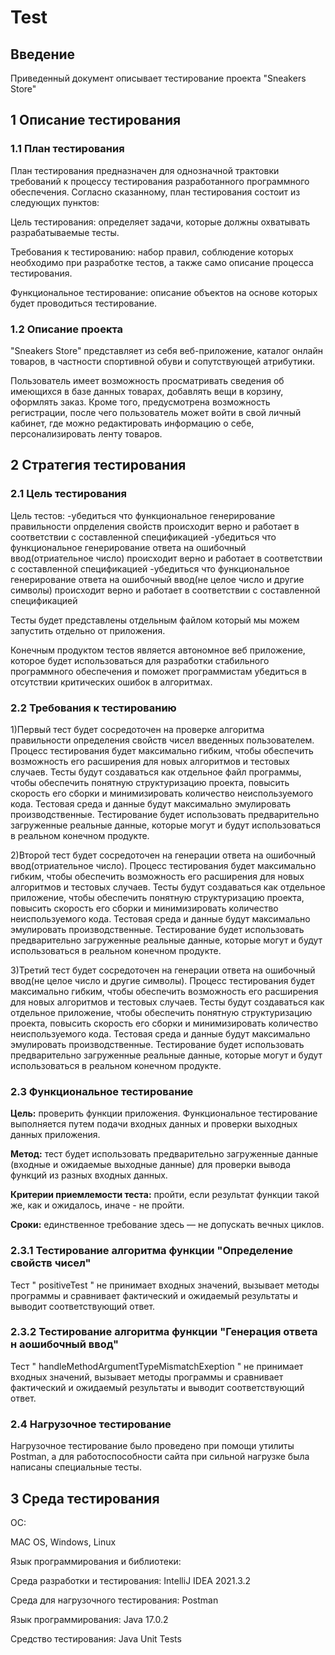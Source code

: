# Test

## Введение

Приведенный документ описывает тестирование проекта "Sneakers Store"

## 1  Описание тестирования

### 1.1  План тестирования

План тестирования предназначен для однозначной трактовки требований к процессу тестирования разработанного программного обеспечения.
Согласно сказанному, план тестирования состоит из следующих пунктов:

Цель тестирования: определяет задачи, которые должны охватывать разрабатываемые тесты.

Требования к тестированию: набор правил, соблюдение которых необходимо при разработке тестов, а также само описание процесса тестирования.

Функциональное тестирование: описание объектов на основе которых будет проводиться тестирование.

### 1.2 Описание проекта

"Sneakers Store" представляет из себя веб-приложение, каталог онлайн товаров, в частности спортивной обуви и сопутствующей атрибутики. 

Пользователь имеет возможность просматривать сведения об имеющихся в базе данных товарах, добавлять вещи в корзину, оформлять заказ. Кроме того, предусмотрена возможность регистрации, после чего пользователь может войти в свой личный кабинет, где можно редактировать информацию о себе, персонализировать ленту товаров. 

## 2 Стратегия тестирования

### 2.1 Цель тестирования

Цель тестов:
-убедиться что функциональное генерирование правильности опрделения свойств происходит верно и работает в соответствии с составленной спецификацией
-убедиться что функциональное генерирование ответа на ошибочный ввод(отриательное число) происходит верно и работает в соответствии с составленной спецификацией
-убедиться что функциональное генерирование ответа на ошибочный ввод(не целое число и другие символы) происходит верно и работает в соответствии с составленной спецификацией

Тесты будет представлены отдельным файлом который мы можем запустить отдельно от приложения.

Конечным продуктом тестов является автономное веб приложение, которое будет использоваться для разработки стабильного программного обеспечения и поможет программистам убедиться в отсутствии критических ошибок в алгоритмах.

### 2.2 Требования к тестированию

1)Первый тест будет сосредоточен на проверке алгоритма правильности определения свойств чисел введенных пользователем.
Процесс тестирования будет максимально гибким, чтобы обеспечить возможность его расширения для новых алгоритмов и тестовых случаев.
Тесты будут создаваться как отдельное файл программы, чтобы обеспечить понятную структуризацию проекта, повысить скорость его сборки и минимизировать количество неиспользуемого кода.
Тестовая среда и данные будут максимально эмулировать производственные.
Тестирование будет использовать предварительно загруженные реальные данные, которые могут и будут использоваться в реальном конечном продукте.


2)Второй тест будет сосредоточен на генерации ответа на ошибочный ввод(отриательное число).
Процесс тестирования будет максимально гибким, чтобы обеспечить возможность его расширения для новых алгоритмов и тестовых случаев.
Тесты будут создаваться как отдельное приложение, чтобы обеспечить понятную структуризацию проекта, повысить скорость его сборки и минимизировать количество неиспользуемого кода.
Тестовая среда и данные будут максимально эмулировать производственные.
Тестирование будет использовать предварительно загруженные реальные данные, которые могут и будут использоваться в реальном конечном продукте.


3)Третий тест будет сосредоточен на генерации ответа на ошибочный ввод(не целое число и другие символы).
Процесс тестирования будет максимально гибким, чтобы обеспечить возможность его расширения для новых алгоритмов и тестовых случаев.
Тесты будут создаваться как отдельное приложение, чтобы обеспечить понятную структуризацию проекта, повысить скорость его сборки и минимизировать количество неиспользуемого кода.
Тестовая среда и данные будут максимально эмулировать производственные.
Тестирование будет использовать предварительно загруженные реальные данные, которые могут и будут использоваться в реальном конечном продукте.

### 2.3 Функциональное тестирование

**Цель:** проверить функции приложения. Функциональное тестирование выполняется путем подачи входных данных и проверки выходных данных приложения.

**Метод:** тест будет использовать предварительно загруженные данные (входные и ожидаемые выходные данные) для проверки вывода функций из разных входных данных.

**Критерии приемлемости теста:** пройти, если результат функции такой же, как и ожидалось, иначе - не пройти.

**Сроки:** единственное требование здесь — не допускать вечных циклов.

### 2.3.1 Тестирование алгоритма функции "Определение свойств чисел"

Тест " positiveTest " не принимает входных значений, вызывает методы программы и сравнивает фактический и ожидаемый результаты и выводит соответствующий ответ.  

### 2.3.2 Тестирование алгоритма функции "Генерация ответа н аошибочный ввод"

Тест " handleMethodArgumentTypeMismatchExeption " не принимает входных значений, вызывает методы программы и сравнивает фактический и ожидаемый результаты и выводит соответствующий ответ. 

### 2.4 Нагрузочное тестирование

Нагрузочное тестирование было проведено при помощи утилиты Postman, а для работоспособности сайта при сильной нагрузке была написаны специальные тесты.

## 3 Среда тестирования

ОС:

MAC OS, Windows, Linux

Язык программирования и библиотеки:

Среда разработки и тестирования: IntelliJ IDEA 2021.3.2

Среда для нагрузочного тестирования: Postman

Язык программирования: Java 17.0.2

Средство тестирования: Java Unit Tests
